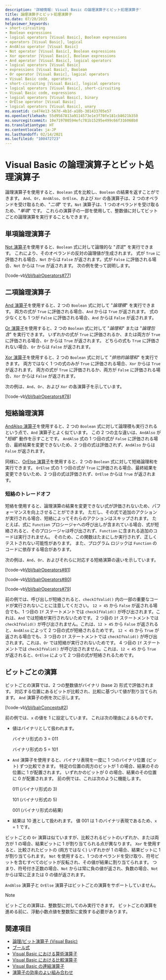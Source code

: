 ```yaml
---
description: '詳細情報: Visual Basic の論理演算子とビット処理演算子'
title: 論理演算子とビット処理演算子
ms.date: 07/20/2015
helpviewer_keywords:
- short-circuiting
- Boolean expressions
- logical operators [Visual Basic], Boolean expressions
- operators [Visual Basic], logical
- AndAlso operator [Visual Basic]
- Not operator [Visual Basic], Boolean expressions
- Xor operator [Visual Basic], Boolean expressions
- And operator [Visual Basic], logical operators
- logical operators [Visual Basic]
- expressions [Visual Basic], Boolean
- Or operator [Visual Basic], logical operators
- Visual Basic code, operators
- short-circuiting [Visual Basic], logical operators
- logical operators [Visual Basic], short-circuiting
- Visual Basic code, expressions
- logical operators [Visual Basic], binary
- OrElse operator [Visual Basic]
- logical operators [Visual Basic], unary
ms.assetid: ca474e13-567d-4b1d-a18b-301433705e57
ms.openlocfilehash: 55d9567813a9114573e1e3f70fe181cb8621b350
ms.sourcegitcommit: 10e719780594efc781b15295e499c66f316068b8
ms.translationtype: HT
ms.contentlocale: ja-JP
ms.lasthandoff: 02/14/2021
ms.locfileid: "100472723"
---
```

# <a name="logical-and-bitwise-operators-in-visual-basic"></a>Visual Basic の論理演算子とビット処理演算子

論理演算子を使用すると、`Boolean` 式を比較し、`Boolean` の結果を返すことができます。 `And`、`Or`、`AndAlso`、`OrElse`、および `Xor` の各演算子は、2 つのオペランドを受け取るため、"*二項*" です。`Not` 演算子は、1 つのオペランドを受け取るため、"*単項*" です。 これらの演算子の一部を使用して、整数値に対してビットごとの論理演算を実行することもできます。  
  
## <a name="unary-logical-operator"></a>単項論理演算子  

 [Not 演算子](../../../language-reference/operators/not-operator.md)を使用すると、`Boolean` 式に対して論理的な "*否定*" を実行できます。 これにより、そのオペランドの反対の論理値が生成されます。 式が `True` に評価される場合、`Not` からは `False` が返されます。式が `False` に評価される場合、`Not` からは `True` が返されます。 次の例を使って説明します。  
  
 [!code-vb[VbVbalrOperators#77](~/samples/snippets/visualbasic/VS_Snippets_VBCSharp/VbVbalrOperators/VB/Class1.vb#77)]  
  
## <a name="binary-logical-operators"></a>二項論理演算子  

 [And 演算子](../../../language-reference/operators/and-operator.md)を使用すると、2 つの `Boolean` 式に対して "*論理積*" を実行できます。 両方の式が `True` に評価される場合、`And` からは `True` が返されます。 式の少なくとも 1 つが `False` に評価される場合、`And` からは `False` が返されます。  
  
 [Or 演算子](../../../language-reference/operators/or-operator.md)を使用すると、2 つの `Boolean` 式に対して "*論理和*" または "*論理包含*" を実行できます。 いずれかの式が `True` に評価されるか、または両方が `True` に評価される場合、`Or` からは `True` が返されます。 どちらの式も `True` に評価されない場合、`Or` からは `False` が返されます。  
  
 [Xor 演算子](../../../language-reference/operators/xor-operator.md)を使用すると、2 つの `Boolean` 式に対して "*排他的論理和*" を実行できます。 両方ではなく 1 つの式のみが `True` に評価される場合、`Xor` からは `True` が返されます。 両方の式が `True` に評価されるか、両方が `False` に評価される場合、`Xor` からは `False` が返されます。  
  
 次の例は、`And`、`Or`、および `Xor` の各演算子を示しています。  
  
 [!code-vb[VbVbalrOperators#78](~/samples/snippets/visualbasic/VS_Snippets_VBCSharp/VbVbalrOperators/VB/Class1.vb#78)]  
  
## <a name="short-circuiting-logical-operations"></a>短絡論理演算  

 [AndAlso 演算子](../../../language-reference/operators/andalso-operator.md)を使用すると、2 つの `Boolean` 式に対して論理積も実行されるという点で、`And` 演算子とよく似ています。 この 2 つの主な違いは、`AndAlso` が "*短絡*" 動作を示すことです。 `AndAlso` 式の 1 つ目の式が `False` に評価される場合、最終結果を変更できないため、2 つ目の式は評価されず、`AndAlso` からは `False` が返されます。  
  
 同様に、[OrElse 演算子](../../../language-reference/operators/orelse-operator.md)を使用すると、2 つの `Boolean` 式に対して短絡論理和を実行できます。 `OrElse` 式の 1 つ目の式が `True` に評価される場合、最終結果を変更できないため、2 つ目の式は評価されず、`OrElse` からは `True` が返されます。  
  
### <a name="short-circuiting-trade-offs"></a>短絡のトレードオフ  

 短絡を使用すると、論理演算の結果を変更できない式が評価されないため、パフォーマンスを向上させることができます。 ただし、その式で追加のアクションが実行される場合、短絡によってそれらのアクションはスキップされます。 たとえば、式に `Function` プロシージャへの呼び出しが含まれている場合、式が短絡されると、そのプロシージャは呼び出されず、`Function` に含まれる追加のコードは実行されません。 そのため、この関数はたまにしか実行されず、正しくテストされない可能性があります。 また、プログラム ロジックは `Function` のコードに依存する場合があります。  
  
 次の例は、`And`、`Or`、およびそれらに対応する短絡演算の違いを示しています。  
  
 [!code-vb[VbVbalrOperators#81](~/samples/snippets/visualbasic/VS_Snippets_VBCSharp/VbVbalrOperators/VB/Class1.vb#81)]  
  
 [!code-vb[VbVbalrOperators#80](~/samples/snippets/visualbasic/VS_Snippets_VBCSharp/VbVbalrOperators/VB/Class1.vb#80)]  
  
 [!code-vb[VbVbalrOperators#79](~/samples/snippets/visualbasic/VS_Snippets_VBCSharp/VbVbalrOperators/VB/Class1.vb#79)]  
  
 前の例では、呼び出しが短絡されると、`checkIfValid()` 内の一部の重要なコードが実行されないことに注意してください。 `12 > 45` から `False` が返される場合でも、1 つ目の `If` ステートメントでは `checkIfValid()` が呼び出されます。これは、`And` では短絡が実行されないためです。 2 つ目の `If` ステートメントでは `checkIfValid()` が呼び出されません。これは、`12 > 45` から `False` が返されると、`AndAlso` によって 2 つ目の式が短絡されるためです。 `12 < 45` から `True` が返される場合でも、3 つ目の `If` ステートメントでは `checkIfValid()` が呼び出されます。これは、`Or` では短絡が実行されないためです。 4 つ目の `If` ステートメントでは `checkIfValid()` が呼び出されません。これは、`12 < 45` から `True` が返されると、`OrElse` によって 2 つ目の式が短絡されるためです。  
  
## <a name="bitwise-operations"></a>ビットごとの演算  

 ビットごとの演算では、2 つの整数値がバイナリ (base 2) 形式で評価されます。 対応する位置にあるビットが比較され、比較に基づいて値が割り当てられます。 `And` 演算子の例を次に示します。  
  
 [!code-vb[VbVbalrConcepts#2](~/samples/snippets/visualbasic/VS_Snippets_VBCSharp/VbVbalrConcepts/VB/Class1.vb#2)]  
  
 前の例では、`x` の値を 1 に設定しています。 これは次の理由によるものです。  
  
- 値はバイナリとして扱われます。  
  
     バイナリ形式の 3 = 011  
  
     バイナリ形式の 5 = 101  
  
- `And` 演算子を使用すると、バイナリ表現を一度に 1 つのバイナリ位置 (ビット) ずつ比較できます。 特定の位置の両方のビットが 1 の場合、結果のその位置に 1 が配置されます。 いずれかのビットが 0 の場合、結果のその位置に 0 が配置されます。 前の例では、これは次のように機能します。  
  
     011 (バイナリ形式の 3)  
  
     101 (バイナリ形式の 5)  
  
     001 (バイナリ形式の結果)  
  
- 結果は 10 進として扱われます。 値 001 は 1 のバイナリ表現であるため、`x` = 1 です。  
  
 ビットごとの `Or` 演算は似ていますが、比較されるビットのいずれか、または両方が 1 の場合、結果ビットに 1 が割り当てられる点が異なります。 `Xor` を使用すると、比較されたビットの (両方ではなく) いずれかが 1 の場合、結果ビットに 1 が割り当てられます。 `Not` を使用すると、1 つのオペランドを受け取り、符号ビットを含むすべてのビットが反転され、その値が結果に割り当てられます。 つまり、符号付き正数の場合、`Not` からは常に負の値が返され、負数の場合、`Not` からは常に正または 0 の値が返されます。  
  
 `AndAlso` 演算子と `OrElse` 演算子はビットごとの演算をサポートしていません。  
  
> [!NOTE]
> ビットごとの演算は、整数型に対してのみ実行できます。 ビットごとの演算を進める前に、浮動小数点値を整数型に変換する必要があります。  
  
## <a name="see-also"></a>関連項目

- [論理/ビット演算子 (Visual Basic)](../../../language-reference/operators/logical-bitwise-operators.md)
- [ブール式](boolean-expressions.md)
- [Visual Basic における算術演算子](arithmetic-operators.md)
- [Visual Basic における比較演算子](comparison-operators.md)
- [Visual Basic の連結演算子](concatenation-operators.md)
- [演算子の効率のよい組み合わせ](efficient-combination-of-operators.md)
